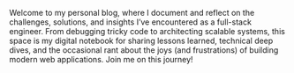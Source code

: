 Welcome to my personal blog, where I document and reflect on the challenges, solutions, and insights I’ve encountered as a full-stack engineer. From debugging tricky code to architecting scalable systems, this space is my digital notebook for sharing lessons learned, technical deep dives, and the occasional rant about the joys (and frustrations) of building modern web applications. Join me on this journey!
